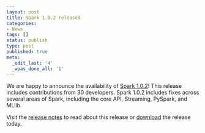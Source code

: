 ```yaml
---
layout: post
title: Spark 1.0.2 released
categories:
- News
tags: []
status: publish
type: post
published: true
meta:
  _edit_last: '4'
  _wpas_done_all: '1'
---
```

We are happy to announce the availability of <a href="{{site.baseurl}}/releases/spark-release-1-0-2.html" title="Spark Release 1.0.2">Spark 1.0.2</a>! This release includes contributions from 30 developers. Spark 1.0.2 includes fixes across several areas of Spark, including the core API, Streaming, PySpark, and MLlib.

Visit the <a href="{{site.baseurl}}/releases/spark-release-1-0-2.html" title="Spark Release 1.0.2">release notes</a> to read about this release or <a href="{{site.baseurl}}/downloads.html">download</a> the release today.
